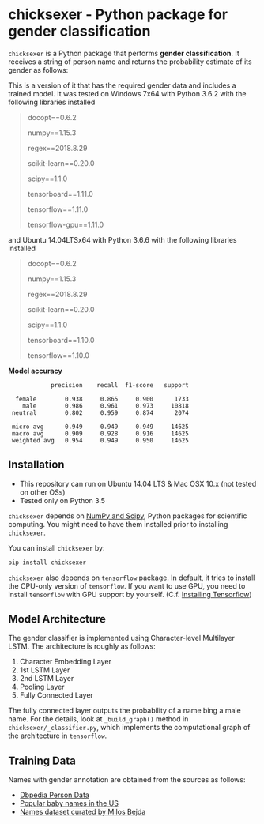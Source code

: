 chicksexer - Python package for gender classification
=================================================================

`chicksexer` is a Python package that performs **gender classification**. It receives a string of person name and returns the probability estimate of its gender as follows:

This is a version of it that has the required gender data and includes a trained model. 
It was tested on Windows 7x64 with Python 3.6.2 with the following libraries installed
> docopt==0.6.2
>
> numpy==1.15.3
>
> regex==2018.8.29
>
> scikit-learn==0.20.0
>
> scipy==1.1.0
>
> tensorboard==1.11.0
>
> tensorflow==1.11.0
>
> tensorflow-gpu==1.11.0


and Ubuntu 14.04LTSx64 with Python 3.6.6 with the following libraries installed
>docopt==0.6.2
>
>numpy==1.15.3
>
>regex==2018.8.29
>
>scikit-learn==0.20.0
>
>scipy==1.1.0
>
>tensorboard==1.10.0
>
>tensorflow==1.10.0

**Model accuracy**

                precision    recall  f1-score   support

      female        0.938     0.865     0.900      1733
        male        0.986     0.961     0.973     10818
     neutral        0.802     0.959     0.874      2074
     
     micro avg      0.949     0.949     0.949     14625
     macro avg      0.909     0.928     0.916     14625
     weighted avg   0.954     0.949     0.950     14625

Installation
------------
- This repository can run on Ubuntu 14.04 LTS & Mac OSX 10.x (not tested on other OSs)
- Tested only on Python 3.5

`chicksexer` depends on [NumPy and Scipy](https://www.scipy.org/install.html), Python packages for scientific computing. You might need to have them installed prior to installing `chicksexer`.

You can install `chicksexer` by:

```bash
pip install chicksexer
```

`chicksexer` also depends on `tensorflow` package. In default, it tries to install the CPU-only version of `tensorflow`. If you want to use GPU, you need to install `tensorflow` with GPU support by yourself. (C.f. [Installing Tensorflow](https://www.tensorflow.org/install/))

Model Architecture
------------------
The gender classifier is implemented using Character-level Multilayer LSTM. The architecture is roughly as follows:

1. Character Embedding Layer
2. 1st LSTM Layer
3. 2nd LSTM Layer
4. Pooling Layer
5. Fully Connected Layer

The fully connected layer outputs the probability of a name bing a male name. For the details, look at `_build_graph()` method in `chicksexer/_classifier.py`, which implements the computational graph of the architecture in `tensorflow`.

Training Data
-------------
Names with gender annotation are obtained from the sources as follows:

* [Dbpedia Person Data](http://downloads.dbpedia.org/2015-10/core-i18n/en/persondata_en.tql.bz2)
* [Popular baby names in the US](https://www.ssa.gov/oact/babynames/limits.html)
* [Names dataset curated by Milos Bejda](https://mbejda.github.io/)
